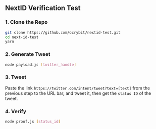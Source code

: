 ## NextID Verification Test

### 1. Clone the Repo

```bash
git clone https://github.com/ocrybit/nextid-test.git
cd next-id-test
yarn
```

### 2. Generate Tweet

```bash
node payload.js [twitter_handle]
```

### 3. Tweet

Paste the link `https://twitter.com/intent/tweet?text=[text]` from the previous step to the URL bar, and tweet it, then get the `status ID` of the tweet.

### 4. Verify

```bash
node proof.js [status_id]
```
